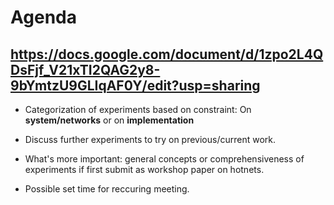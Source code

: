 # Agenda
## https://docs.google.com/document/d/1zpo2L4QDsFjf_V21xTI2QAG2y8-9bYmtzU9GLIqAF0Y/edit?usp=sharing
* Categorization of experiments based on constraint: On **system/networks** or on **implementation**

* Discuss further experiments to try on previous/current work.
* What's more important: general concepts or comprehensiveness of experiments if first submit as workshop paper on hotnets.
* Possible set time for reccuring meeting.

